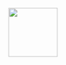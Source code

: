<p align="center">
<img width="100" height="100" src="https://files.catbox.moe/d8t82u.png"
  </p>
  
